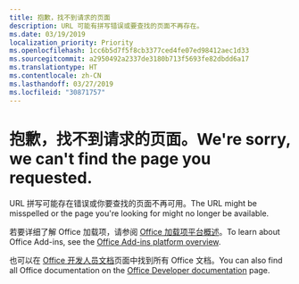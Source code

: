 ```yaml
---
title: 抱歉，找不到请求的页面
description: URL 可能有拼写错误或要查找的页面不再存在。
ms.date: 03/19/2019
localization_priority: Priority
ms.openlocfilehash: 1cc6b5d7f5f8cb3377ced4fe07ed98412aec1d33
ms.sourcegitcommit: a2950492a2337de3180b713f5693fe82dbdd6a17
ms.translationtype: HT
ms.contentlocale: zh-CN
ms.lasthandoff: 03/27/2019
ms.locfileid: "30871757"
---
```

# <a name="were-sorry-we-cant-find-the-page-you-requested"></a><span data-ttu-id="f05a2-103">抱歉，找不到请求的页面。</span><span class="sxs-lookup"><span data-stu-id="f05a2-103">We're sorry, we can't find the page you requested.</span></span>

<span data-ttu-id="f05a2-104">URL 拼写可能存在错误或你要查找的页面不再可用。</span><span class="sxs-lookup"><span data-stu-id="f05a2-104">The URL might be misspelled or the page you're looking for might no longer be available.</span></span>  

<span data-ttu-id="f05a2-105">若要详细了解 Office 加载项，请参阅 [Office 加载项平台概述](/office/dev/add-ins/overview/office-add-ins)。</span><span class="sxs-lookup"><span data-stu-id="f05a2-105">To learn about Office Add-ins, see the [Office Add-ins platform overview](/office/dev/add-ins/overview/office-add-ins).</span></span>

<span data-ttu-id="f05a2-106">也可以在 [Office 开发人员文档](https://developer.microsoft.com/office/docs)页面中找到所有 Office 文档。</span><span class="sxs-lookup"><span data-stu-id="f05a2-106">You can also find all Office documentation on the [Office Developer documentation](https://developer.microsoft.com/office/docs) page.</span></span>
